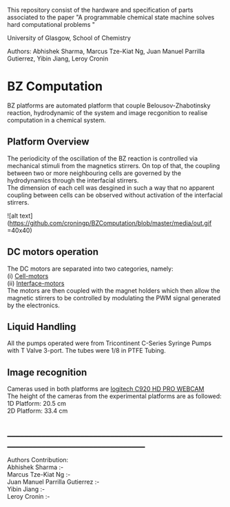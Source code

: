This repository consist of the hardware and specification of parts associated to the paper "A programmable chemical state machine solves hard computational problems "

University of Glasgow, School of Chemistry

Authors: Abhishek Sharma, Marcus Tze-Kiat Ng, Juan Manuel Parrilla Gutierrez, Yibin Jiang, Leroy Cronin

# BZ Computation
BZ platforms are automated platform that couple Belousov-Zhabotinsky reaction, hydrodynamic of the system and image recgonition to realise computation in a chemical system.


## Platform Overview
The periodicity of the oscillation of the BZ reaction is controlled via mechanical stimuli from the magnetics stirrers. On top of that, the coupling between two or more neighbouring cells are governed by the hydrodynamics through the interfacial stirrers.<br/>
The dimension of each cell was desgined in such a way that no apparent coupling between cells can be observed without activation of the interfacial stirrers.

![alt text](https://github.com/croningp/BZComputation/blob/master/media/out.gif =40x40)

## DC motors operation
The DC motors are separated into two categories, namely: <br/>
(i) [Cell-motors](https://uk.rs-online.com/web/p/dc-geared-motors/8347675?cm_mmc=UK-PLA-DS3A-_-google-_-PLA_UK_EN_Automation+%26+Control+Gear_Whoop-_-DC+Geared+Motors_Whoop-_-PRODUCT_GROUP&matchtype=&pla-341179612256&s_kwcid=AL!7457!3!413164772306!!!g!341179612256!&gclid=CjwKCAiAnfjyBRBxEiwA-EECLLOxfyEWQI48JPJwKeyX3iATBWEGEihnJxriuzLXfxe1rH9PmNmegRoCBV8QAvD_BwE&gclsrc=aw.ds) <br/>
(ii) [Interface-motors](https://www.aliexpress.com/item/32780746288.html)<br/>
The motors are then coupled with the magnet holders which then allow the magnetic stirrers to be controlled by modulating the PWM signal generated by the electronics.

## Liquid Handling
All the pumps operated were from Tricontinent C-Series Syringe Pumps with T Valve 3-port. The tubes were 1/8 in PTFE Tubing.


## Image recognition 
Cameras used in both platforms are [logitech C920 HD PRO WEBCAM](https://www.logitech.com/en-gb/product/hd-pro-webcam-c920) <br/>
The height of the cameras from the experimental platforms are as followed:<br/>
1D Platform: 20.5 cm <br/>
2D Platform: 33.4 cm 











## __________________________________________________________________________________

Authors Contribution:                           <br/>
Abhishek Sharma :-                                  <br/>
Marcus Tze-Kiat Ng :-                               <br/>
Juan Manuel Parrilla Gutierrez :-                  <br/>
Yibin Jiang :-                                    <br/>
Leroy Cronin :-
